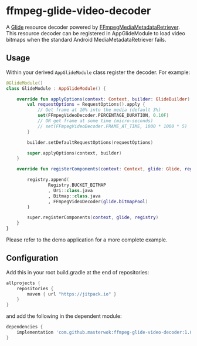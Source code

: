 # ffmpeg-glide-video-decoder
A [Glide](https://github.com/bumptech/glide) resource decoder powered by [FFmpegMediaMetadataRetriever](https://github.com/wseemann/FFmpegMediaMetadataRetriever). This resource decoder can be registered in AppGlideModule to load video bitmaps when the standard Android MediaMetadataRetriever fails.


## Usage

Within your derived ```AppGlideModule``` class register the decoder. For example:

```kotlin
@GlideModule()
class GlideModule : AppGlideModule() {

    override fun applyOptions(context: Context, builder: GlideBuilder) {
        val requestOptions = RequestOptions().apply {
            // Get frame at 10% into the media (default 3%)
            set(FFmpegVideoDecoder.PERCENTAGE_DURATION, 0.10F)
            // OR get frame at some time (micro-seconds)
            // set(FFmpegVideoDecoder.FRAME_AT_TIME, 1000 * 1000 * 5)
        }

        builder.setDefaultRequestOptions(requestOptions)

        super.applyOptions(context, builder)
    }

    override fun registerComponents(context: Context, glide: Glide, registry: Registry) {

        registry.append(
                Registry.BUCKET_BITMAP
                , Uri::class.java
                , Bitmap::class.java
                , FFmpegVideoDecoder(glide.bitmapPool)
        )

        super.registerComponents(context, glide, registry)
    }
}
```

Please refer to the demo application for a more complete example.

## Configuration

Add this in your root build.gradle at the end of repositories:
```gradle
allprojects {
    repositories {
        maven { url "https://jitpack.io" }
    }
}
```
and add the following in the dependent module:

```gradle
dependencies {
    implementation 'com.github.masterwok:ffmpeg-glide-video-decoder:1.0.0'
}
```
